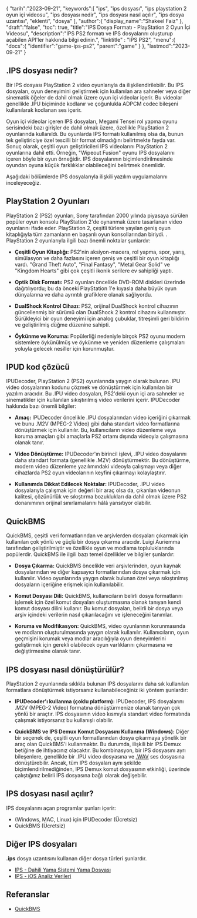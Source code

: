 {
"tarih":"2023-09-21",
   "keywords":[
"ips",
"ips dosyası",
"ips playstation 2 oyun içi videosu",
"ips dosyası nedir",
"ips dosyası nasıl açılır",
"ips dosya uzantısı",
"eklenti",
"dosya"
],
   "author":{
"display_name":"Shakeel Faiz"
},
"draft":"false",
"toc": true,
"title":"IPS Dosya Formatı - PlayStation 2 Oyun İçi Videosu",
   "description":"IPS PS2 formatı ve IPS dosyalarını oluşturup açabilen API'ler hakkında bilgi edinin.",
"linktitle" : "IPS PS2",
   "menu":{
      "docs":{
         "identifier":"game-ips-ps2",
         "parent":"game"
}
},
"lastmod":"2023-09-21"
}

## .IPS dosyası nedir?

Bir IPS dosyası PlayStation 2 video oyunlarıyla da ilişkilendirilebilir. Bu IPS dosyaları, oyun deneyimini geliştirmek için kullanılan ara sahneler veya diğer sinematik öğeler de dahil olmak üzere oyun içi videolar içerir. Bu videolar genellikle .IPU biçiminde kodlanır ve çoğunlukla ADPCM codec bileşeni kullanılarak kodlanan ses içerir.

Oyun içi videolar içeren IPS dosyaları, Megami Tensei rol yapma oyunu serisindeki bazı girişler de dahil olmak üzere, özellikle PlayStation 2 oyunlarında kullanıldı. Bu oyunlarda IPS formatı kullanılmış olsa da, bunun tek geliştiriciye özel tescilli bir format olmadığını belirtmekte fayda var. Sonuç olarak, çeşitli oyun geliştiricileri IPS videolarını PlayStation 2 oyunlarına dahil etti. Örneğin, "Wipeout Fusion" oyunu IPS dosyalarını içeren böyle bir oyun örneğidir. IPS dosyalarının biçimlendirilmesinde oyundan oyuna küçük farklılıklar olabileceğini belirtmek önemlidir.

Aşağıdaki bölümlerde IPS dosyalarıyla ilişkili yazılım uygulamalarını inceleyeceğiz.

## PlayStation 2 Oyunları

PlayStation 2 (PS2) oyunları, Sony tarafından 2000 yılında piyasaya sürülen popüler oyun konsolu PlayStation 2'de oynanmak üzere tasarlanan video oyunlarını ifade eder. PlayStation 2, çeşitli türlere yayılan geniş oyun kitaplığıyla tüm zamanların en başarılı oyun konsollarından biriydi. . PlayStation 2 oyunlarıyla ilgili bazı önemli noktalar şunlardır:

- **Çeşitli Oyun Kitaplığı:** PS2'nin aksiyon-macera, rol yapma, spor, yarış, simülasyon ve daha fazlasını içeren geniş ve çeşitli bir oyun kitaplığı vardı. "Grand Theft Auto", "Final Fantasy", "Metal Gear Solid" ve "Kingdom Hearts" gibi çok çeşitli ikonik serilere ev sahipliği yaptı.

- **Optik Disk Formatı:** PS2 oyunları öncelikle DVD-ROM diskleri üzerinde dağıtılıyordu; bu da önceki PlayStation 1'e kıyasla daha büyük oyun dünyalarına ve daha ayrıntılı grafiklere olanak sağlıyordu.

- **DualShock Kontrol Cihazı:** PS2, orijinal DualShock kontrol cihazının güncellenmiş bir sürümü olan DualShock 2 kontrol cihazını kullanmıştır. Sürükleyici bir oyun deneyimi için analog çubuklar, titreşimli geri bildirim ve geliştirilmiş düğme düzenine sahipti.

- **Öykünme ve Koruma:** Popülerliği nedeniyle birçok PS2 oyunu modern sistemlere öykünülmüş ve öykünme ve yeniden düzenleme çalışmaları yoluyla gelecek nesiller için korunmuştur.

## IPUD kod çözücü

IPUDecoder, PlayStation 2 (PS2) oyunlarında yaygın olarak bulunan .IPU video dosyalarının kodunu çözmek ve dönüştürmek için kullanılan bir yazılım aracıdır. Bu .IPU video dosyaları, PS2'deki oyun içi ara sahneler ve sinematikler için kullanılan sıkıştırılmış video verilerini içerir. IPUDecoder hakkında bazı önemli bilgiler:

- **Amaç:** IPUDecoder öncelikle .IPU dosyalarından video içeriğini çıkarmak ve bunu .M2V (MPEG-2 Video) gibi daha standart video formatlarına dönüştürmek için kullanılır. Bu, kullanıcıların video düzenleme veya koruma amaçları gibi amaçlarla PS2 ortamı dışında videoyla çalışmasına olanak tanır.

- **Video Dönüştürme:** IPUDecoder'ın birincil işlevi, .IPU video dosyalarını daha standart formata (genellikle .M2V) dönüştürmektir. Bu dönüştürme, modern video düzenleme yazılımındaki videoyla çalışmayı veya diğer cihazlarda PS2 oyun videolarının keyfini çıkarmayı kolaylaştırır.

- **Kullanımda Dikkat Edilecek Noktalar:** IPUDecoder, .IPU video dosyalarıyla çalışmak için değerli bir araç olsa da, çıkarılan videonun kalitesi, çözünürlük ve sıkıştırma bozuklukları da dahil olmak üzere PS2 donanımının orijinal sınırlamalarını hâlâ yansıtıyor olabilir.

## QuickBMS

QuickBMS, çeşitli veri formatlarından ve arşivlerden dosyaları çıkarmak için kullanılan çok yönlü ve güçlü bir dosya çıkarma aracıdır. Luigi Auriemma tarafından geliştirilmiştir ve özellikle oyun ve modlama topluluklarında popülerdir. QuickBMS ile ilgili bazı temel özellikler ve bilgiler şunlardır:

- **Dosya Çıkarma:** QuickBMS öncelikle veri arşivlerinden, oyun kaynak dosyalarından ve diğer kapsayıcı formatlarından dosya çıkarmak için kullanılır. Video oyunlarında yaygın olarak bulunan özel veya sıkıştırılmış dosyaların içeriğine erişmek için kullanılabilir.

- **Komut Dosyası Dili:** QuickBMS, kullanıcıların belirli dosya formatlarını işlemek için özel komut dosyaları oluşturmasına olanak tanıyan kendi komut dosyası dilini kullanır. Bu komut dosyaları, belirli bir dosya veya arşiv içindeki verilerin nasıl çıkarılacağını ve işleneceğini tanımlar.

- **Koruma ve Modifikasyon:** QuickBMS, video oyunlarının korunmasında ve modların oluşturulmasında yaygın olarak kullanılır. Kullanıcıların, oyun geçmişini korumak veya modlar aracılığıyla oyun deneyimlerini geliştirmek için gerekli olabilecek oyun varlıklarını çıkarmasına ve değiştirmesine olanak tanır.

## IPS dosyası nasıl dönüştürülür?

PlayStation 2 oyunlarında sıklıkla bulunan IPS dosyalarını daha sık kullanılan formatlara dönüştürmek istiyorsanız kullanabileceğiniz iki yöntem şunlardır:

- **IPUDecoder'ı kullanma (çoklu platform):** IPUDecoder, IPS dosyalarını .M2V (MPEG-2 Video) formatına dönüştürmenize olanak tanıyan çok yönlü bir araçtır. IPS dosyasının video kısmıyla standart video formatında çalışmak istiyorsanız bu kullanışlı olabilir.

- **QuickBMS ve IPS Demux Komut Dosyasını Kullanma (Windows):** Diğer bir seçenek de, çeşitli oyun formatlarından dosya çıkarmaya yönelik bir araç olan QuickBMS'i kullanmaktır. Bu durumda, ilişkili bir IPS Demux betiğine de ihtiyacınız olacaktır. Bu kombinasyon, bir IPS dosyasını ayrı bileşenlere, genellikle bir .IPU video dosyasına ve [.WAV](/tr/audio/wav/) ses dosyasına dönüştürebilir. Ancak, tüm IPS dosyaları aynı şekilde biçimlendirilmediğinden, IPS Demux komut dosyasının etkinliği, üzerinde çalıştığınız belirli IPS dosyasına bağlı olarak değişebilir.

## IPS dosyası nasıl açılır?

IPS dosyalarını açan programlar şunları içerir:

- (Windows, MAC, Linux) için IPUDecoder (Ücretsiz)
- QuickBMS (Ücretsiz)

## Diğer IPS dosyaları

**.ips** dosya uzantısını kullanan diğer dosya türleri şunlardır.

- [IPS - Dahili Yama Sistemi Yama Dosyası](/tr/game/ips/)
- [IPS - iOS Analiz Verileri](/tr/misc/ips/)

## Referanslar
* [QuickBMS](http://aluigi.altervista.org/quickbms.htm)

